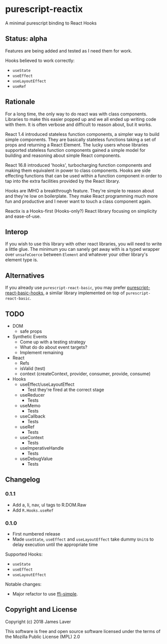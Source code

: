 # purescript-reactix

A minimal purescript binding to React Hooks

## Status: alpha

Features are being added and tested as I need them for work.

Hooks believed to work correctly:

* `useState`
* `useEffect`
* `useLayoutEffect`
* `useRef`

## Rationale

For a long time, the only way to do react was with class
components. Libraries to make this easier popped up and we all ended
up writing code with them. It is often verbose and difficult to reason
about, but it works.

React 1.4 introduced stateless function components, a simpler way to
build simple components. They are basically stateless functions taking
a set of props and returning a React Element. The lucky users whose
libraries supported stateless function components gained a simple
model for building and reasoning about simple React components.

React 16.8 introduced 'hooks', turbocharging function components and
making them equivalent in power to class components. Hooks are side
effecting functions that can be used within a function component in
order to tap into the extra facilities provided by the React library.

Hooks are IMHO a breakthrough feature. They're simple to reason about
and they're low on boilerplate. They make React programming much more
fun and productive and I never want to touch a class component again.

Reactix is a Hooks-first (Hooks-only?) React library focusing on
simplicity and ease-of-use.

<!-- ## Tutorial -->

<!-- There is a tutorial in `docs/tutorial.md` or [online](https://github.com/irresponsible/purescript-reactix/blob/master/docs/tutorial.md) -->

<!-- ## Usage -->

## Interop

If you wish to use this library with other react libraries, you will
need to write a little glue. The minimum you can sanely get away with
is a typed wrapper over `unsafeCoerce` between `Element` and whatever your
other library's element type is.

## Alternatives

If you already use `purescript-react-basic`, you may prefer
[purescript-react-basic-hooks](https://github.com/spicydonuts/purescript-react-basic-hooks),
a similar library implemented on top of `purescript-react-basic`.

## TODO

* DOM
  * safe props
* Synthetic Events
  * Come up with a testing strategy
  * What do do about event targets?
  * Implement remaining
* React
  * Refs
  * isValid (test)
  * context (createContext, provider, consumer, provide, consume)
* Hooks
  * useEffect/useLayoutEffect
    * Test they're fired at the correct stage
  * useReducer
    * Tests
  * useMemo
    * Tests
  * useCallback
    * Tests
  * useRef
    * Tests
  * useContext
    * Tests
  * useImperativeHandle
    * Tests
  * useDebugValue
    * Tests

## Changelog

### 0.1.1

* Add a, li, nav, ul tags to R.DOM.Raw
* Add `R.Hooks.useRef`

### 0.1.0

* First numbered release
* Made `useState`, `useEffect` and `useLayoutEffect` take dummy
  `Unit`s to delay execution until the appropriate time

Supported Hooks:

* `useState`
* `useEffect`
* `useLayoutEffect`

Notable changes:

* Major refactor to use [ffi-simple](https://github.com/irresponsible/purescript-ffi-simple).

## Copyright and License

Copyright (c) 2018 James Laver

This software is free and open source software licensed under the
terms of the Mozilla Public License (MPL) 2.0

